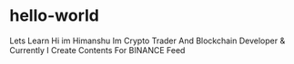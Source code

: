 # hello-world
Lets Learn
Hi im Himanshu Im Crypto Trader And Blockchain Developer & Currently I Create Contents For BINANCE Feed
